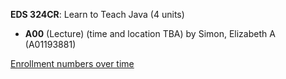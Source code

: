 **EDS 324CR**: Learn to Teach Java (4 units)

- **A00** (Lecture) (time and location TBA) by Simon, Elizabeth A (A01193881)

[Enrollment numbers over time](./EDS324CR.tsv)
